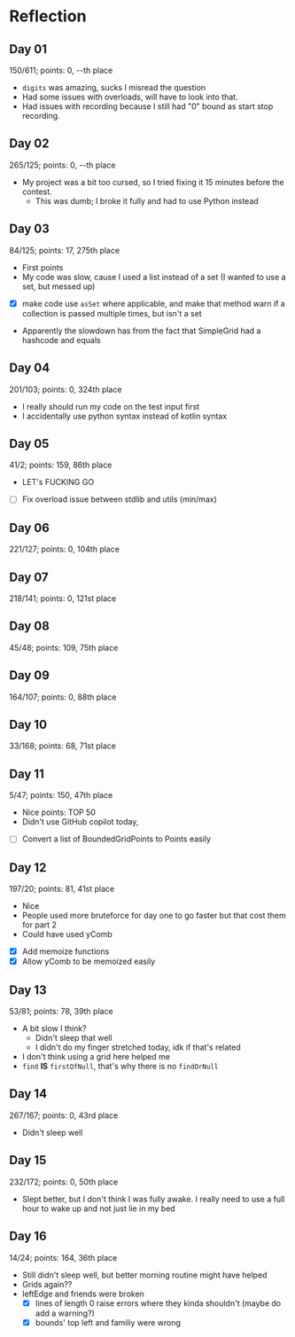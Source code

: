 # Reflection

## Day 01
150/611; points: 0, --th place
* `digits` was amazing, sucks I misread the question
* Had some issues with overloads, will have to look into that.
* Had issues with recording because I still had "0" bound as start stop recording.

## Day 02
265/125; points: 0, --th place
* My project was a bit too cursed, so I tried fixing it 15 minutes before the contest.
  * This was dumb; I broke it fully and had to use Python instead

## Day 03
84/125; points: 17, 275th place
* First points
* My code was slow, cause I used a list instead of a set (I wanted to use a set, but messed up)
* [x] make code use `asSet` where applicable, and make that method warn 
      if a collection is passed multiple times, but isn't a set
* Apparently the slowdown has from the fact that SimpleGrid had a hashcode and equals

## Day 04
201/103; points: 0, 324th place
* I really should run my code on the test input first
* I accidentally use python syntax instead of kotlin syntax

## Day 05
41/2; points: 159, 86th place
* LET's FUCKING GO
* [ ] Fix overload issue between stdlib and utils (min/max)

## Day 06
221/127; points: 0, 104th place

## Day 07
218/141; points: 0, 121st place

## Day 08
45/48; points: 109, 75th place

## Day 09
164/107; points: 0, 88th place

## Day 10
33/168; points: 68, 71st place

## Day 11
5/47; points: 150, 47th place
* Nice points: TOP 50
* Didn't use GitHub copilot today,
* [ ] Convert a list of BoundedGridPoints to Points easily

## Day 12
197/20; points: 81, 41st place
* Nice
* People used more bruteforce for day one to go faster but that cost
    them for part 2
* Could have used yComb
* [x] Add memoize functions
* [x] Allow yComb to be memoized easily

## Day 13
53/81; points: 78, 39th place
* A bit slow I think? 
  * Didn't sleep that well
  * I didn't do my finger stretched today, idk if that's related
* I don't think using a grid here helped me
* `find` **IS** `firstOfNull`, that's why there is no `findOrNull`

## Day 14
267/167; points: 0, 43rd place
* Didn't sleep well

## Day 15
232/172; points: 0, 50th place
* Slept better, but I don't think I was fully awake. 
    I really need to use a full hour to wake up and 
    not just lie in my bed

## Day 16
14/24; points: 164, 36th place
* Still didn't sleep well, but better morning routine might have helped
* Grids again??
* leftEdge and friends were broken
  * [x] lines of length 0 raise errors where they kinda shouldn't (maybe do add a warning?)
  * [x] bounds' top left and familiy were wrong
